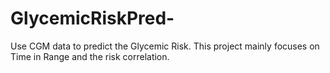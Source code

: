 # GlycemicRiskPred-
Use CGM data to predict the Glycemic Risk. This project mainly focuses on Time in Range and the risk correlation.
